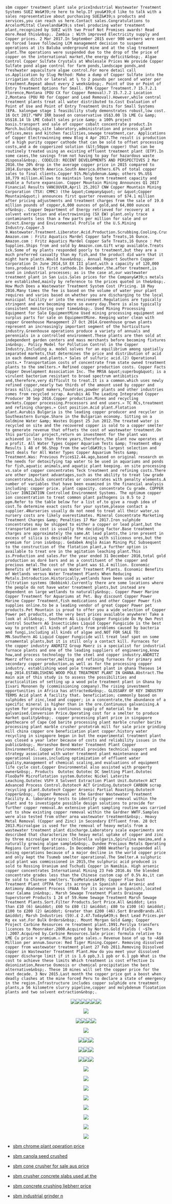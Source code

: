 
```
sbm copper treatment plant sale priceIndustrial Wastewater Treatment Systems SUEZ We&#39;re here to help.If you&#39;d like to talk with a sales representative about purchasing SUEZ&#39;s products and services,you can reach us here.Contact sales.Congratulations to ArcelorMittal Cleveland&#39;s steel producing water treatment plant,recognized by SUEZ with two Proof Not Promises awards! Read more.Read this&nbsp;. Zambia : With improved Electricity supply and Copper prices. 2 Mar 2017.In September 2015 over 900 workers were sent on forced leave following LCM management decision to suspend operations at its Baluba underground mine and at the slag treatment plant.The operations were suspended due to the drop of the price of copper on the international market,the energy deficit&nbsp;. Algae Control Copper Sulfate Crystals at Wholesale Prices We provide Copper Sulfate pond algae control for farm ponds,landscape ponds,and freshwater aquaculture algae control.For more detail call us.Application by Slug Method: Make a dump of Copper Sulfate into the irrigation ditch or lateral at ¼ to 2 pounds per second of water per treatment.Repeat about every 2 weeks&nbsp;. Point of Use or Point of Entry Treatment Options for Small. EPA Copper Treatment.7 15.7.2.1 Florence,Montana (POU CX for Copper Removal).7 15.7.2.2 Location 2,Montana (POU RO for Copper and Lead Removal).However,while central treatment plants treat all water distributed to.Cost Evaluation of Point of Use and Point of Entry Treatment Units for Small Systems (EPA. kalongwe stage 1 feasibility study demonstrates robust,low cost. 16 Oct 2017.*NPV IRR based on conservative US$3.00 lb LME Cu &amp; US$18.14 lb LME Cobalt sales price &amp; a 100% project basis.transport and sale of copper cobalt concentrate product.In March.buildings,site laboratory,administration and process plant offices,mess and kitchen facilities,sewage treatment,car. Applications of Copper Electrowinning emew Blog 4 Apr 2017.The result is production of a high purity copper cathode that can be sold to offset processing costs,and a de copperized solution (&lt;50ppm copper) that can be routinely treated using an existing effluent treatment plant (ETP).In some cases,the savings from not having to pay for hazardous waste disposal&nbsp;. CODELCO: RECENT DEVELOPMENTS AND PERSPECTIVES 2 Mar 2016.the 20% drop in the average copper price in 2015 compared to 2014.Europe.North America.South America.Others.67% of total copper sales to final clients.Copper 91%.Molybdenum.&amp; others 9%.US$ 10,779 million.Allows to maintain long term treatment capacity and enable a future expansion. Copper Mountain Mining Announces Q1 2017 Financial Results VANCOUVER,April 25,2017 CNW Copper Mountain Mining Corporation (TSX: CMMC) (the &quot;Company&quot; or &quot;Copper Mountain&quot;) announces first quarter revenues of $74.1 million after pricing adjustments and treatment charges from the sale of 19.0 million pounds of copper,6,000 ounces of gold,and 64,000 ounces of&nbsp;. Copper Department of Energy retrieved for recovery at a solvent extraction and electrowinning (SX EW) plant.only trace contaminants less than a few parts per million for sale and or direct.Energy and Environmental Profile of the U.S.Mining Industry.Copper.5 9.Wastewater.Treatment.Liberator.Acid.Production.Scrubbing.Cooling.Crushing. Amazon.com : Fritz Aquatics Mardel Copper Safe Treats,16 Ounce. Amazon.com : Fritz Aquatics Mardel Copper Safe Treats,16 Ounce : Pet Supplies.Ships from and sold by Amazon.com.Gift wrap available.Treats ick.Some of my plants responded poorly to treatment,but they are a much preferred casualty than my fish,and the product did warn that it might harm plants.Would have&nbsp;. Annual Report Southern Copper Corporation In June 2014,SX EX III plant,with a capacity of 120,000 tons,produced its first cathode.In December,the.after treatment,is used in industrial processes; as is the case at,our wastewater treatment plant in San Luis.Sales prices for the Company&#39;s metals are established,mainly by reference to the prices quoted in the&nbsp;. How Much Does a Wastewater Treatment System Cost (Pricing. 18 May 2016.Many times the fee is based on the volume of water your plant requires and varies based on whether you are discharging to the local municipal facility or into the environment.Regulations are typically stringent and are becoming more so every day.There is also typically consistent monitoring over time&nbsp;. Used Mining Processing Equipment for Sale EquipmentMine Used mining processing equipment and surplus parts for sale on EquipmentMine. Keeping water clean with copper Greenhouse Management 27 Oct 2014.Greenhouse grown plants represent an increasingly important segment of the horticulture industry.Greenhouse operations produce a variety of annuals and perennials in a controlled environment.These plants are then sold at independent garden centers and mass merchants before becoming fixtures in&nbsp;. Policy Model for Pollution Control in the Copper Industry,Including a. model solves for an equilibrium among spatially separated markets,that determines the price and distribution of acid in each demand and.plants.• Sales of sulfuric acid.(2) Operational costs.• Transportation costs of concentrate from state owned treatment plants to the smelters.• Refined copper production costs. Copper Facts Copper Development Association Inc. The MRSA &quot;superbug&quot; is a virulent bacterium resistant to broad spectrum antibiotics and,therefore,very difficult to treat.It is a common.which uses newly refined copper,nearly two thirds of the amount used by copper and brass mills,ingot makers,foundries,powder plants and other industries comes from recycled scrap. Aurubis AG The Leading Integrated Copper Producer 30 Sep 2016.Copper production.Mines and recycling markets.Copper processing.Processors and end users.» TC RCs,treatment and refining charges.» Cost position.Acid plant.Flotation plant.Aurubis Bulgaria is the leading copper producer and recycler in Southeastern Europe.Share in the Bulgarian economy. Sitting on a Goldmine Water &amp; Wastes Digest 25 Jun 2012.The treated water is recycled on site and the recovered copper is sold to a copper smelter to generate revenue that offsets the cost of wastewater treatment.On this particular project,return on investment for the plant was achieved in less than three years,therefore,the plant now operates at a profit. All Water Types Copper Aquarium Tests &amp; Treatment eBay Results 1 48 of 96.Shop from the world&#39;s largest selection and best deals for All Water Types Copper Aquarium Tests &amp; Treatment.Was: Previous Price$12.44.ago,based on original research on the needs for detoxifying tap water to be used in aquariums and ponds for fish,aquatic animals,and aquatic plant keeping. on site processing vs.sale of copper concentrates Teck treatment and refining costs.There are other important advantages,such as the ability to treat low grade concentrates,bulk concentrates or concentrates with penalty elements.A number of variables that have been examined in the financial analysis including: copper price. plant capacity. concentrate Cu grade. COPPER Silver IONIZATION Controlled Environment Systems. The optimum copper ion concentration to treat common plant pathogens is 0.5 to 2 ppm.Refer to the table below for a list of.to give a rough idea of cost.To determine exact costs for your system,please contact a supplier.4Nurseries usually do not need to treat all their water,so nursery costs are likely overestimates. Mineral Concentrate Marketing Treatment Charges &amp; Penalties 17 Mar 2017.Iron sulphide concentrates may be shipped to either a copper or lead plant,but the transportation cost is usually the deciding factor.Base treatment charges are approximately the same.At lead plants,the iron present in excess of silica is desirable for mixing with siliceous ores,but the premium for iron is&nbsp;. Gedabek Anglo Asian Mining PLC Subsequent to the construction of the flotation plant,a further option is available to treat ore in the agitation leaching plant.This is.Production and sales.For the year ended 31 December 2016,total gold production as doré bars and as a constituent of the copper and precious metal.The cost of the plant was $1.4 million. Economic Benefits of Wetlands versus Water Treatment Plants. Economic Benefits of Wetlands versus Water Treatment Plants When Reducing Metals.Introduction.Historically,wetlands have been used as water filtration systems (Bobbink).Currently there are some locations where the people do not have water treatment plants,but instead are dependent on large wetlands to naturally&nbsp;. Copper Power Marine Copper Treatment for Aquariums at Pet. Buy discount Copper Power Marine Copper Treatment,fish medications and other Copper Power fish supplies online.to be a leading vendor of great Copper Power pet products.Pet Mountain is proud to offer you a wide selection of Copper Power pet products,at the very best prices available anywhere! Take a look at all&nbsp;. Southern AG Liquid Copper Fungicide Do My Own Pest Control Southern AG Insecticides Liquid Copper Fungicide is the best way to protect all kinds of plants from problems caused by bacteria and fungi,including all kinds of algae and.NOT FOR SALE TO: MN.Southern AG Liquid Copper Fungicide will treat leaf spot on some ornamental plants,but it is still only a contact kill. Furnaces for the copper industry ANDRITZ Group Maerz is a specialist for industrial furnace plants and one of the leading suppliers of engineering,know how,and process technology to the steel and copper industry.ANDRITZ Maerz offers converter,melting and refining furnaces for primary and secondary copper production,as well as for the processing copper industry. establishing wood pole treatment plant in ghana Theseus 14 Aug 2014.ESTABLISHING WOOD POLE TREATMENT PLANT IN GHANA.Abstract.The main aim of this study is to assess the possibilities and practicalities of setting up a wood pole treatment plant in Ghana by Iivari Mononen Oy (commissioning company).The rising investment opportunities in Africa has attracted&nbsp;. GLOSSARY OF KEY INDUSTRY TERMS Acid plant A facility that. beneficiation; commonly based on sulphides of zinc,lead and copper; in a concentrate,the abundance of a specific mineral is higher than in the ore.Continuous galvanising.A system for providing a continuous supply of material to be galvanised.Conversion Price.Operating cost for a smelter to produce market quality&nbsp;. copper processing plant price in singapore Apothecare of Cape Cod barite processing plant marble crusher barite processing plant marble crusher prototrak mill for sale price grinding mill china copper ore beneficiation plant copper.history water recycling in singapore began in but the experimental treatment plant was closed a year later because of costs and reliability issues in the public&nbsp;. Horseshoe Bend Water Treatment Plant Copper Environmental. Copper Environmental provides technical support and strategy associated with water treatment plant maintenance and operational issues,including optimization of effluent water quality,management of chemical scaling,and evaluations of equipment life cycle cost.Copper Environmental also assisted with property owner&nbsp;. Products  Outotec Outotec DC Smelting Plant.Outotec FlooDaf® Microflotation system.Outotec Nickel Laterite Leaching.Outotec VSF® X Solvent Extraction Plant Unit.Outotec® ACT Advanced Process Control.Outotec® ACT Grinding.Outotec® CARBON scrap recycling plant.Outotec® Copper Arsenic Partial Roasting.Outotec® Copper&nbsp;. Copper Removal at the Gardner Wastewater Treatment Facility A. laboratory tests to identify copper removal within the plant and to investigate possible design solutions to provide for further copper removal.An extensive plant sampling routine was carried out to show existing copper removal within the Gardner WWTF.Samples were also tested from other area wastewater treatment&nbsp;. Heavy Metal Removal (Copper and Zinc) in Secondary Effluent from. 28 Oct 2013.Microalgae is used for the removal of heavy metals from a wastewater treatment plant discharge.Laboratory scale experiments are described that characterize the heavy metal uptake of copper and zinc by three microalgae strains: Chlorella vulgaris,Spirulina maxima,and a naturally growing algae sample&nbsp;. Dundee Precious Metals Operating Regions Current Operations. In December 2008 Weatherly suspended all mining operations because of a major decline in the world copper price and only kept the Tsumeb smelter operational.The Smelter.A sulphuric acid plant was commissioned in 2015,the sulphuric acid produced is sold to Rossing Uranium and Tschudi Copper in Namibia. High arsenic copper concentrates International Mining 23 Feb 2016.As the blended concentrate grades less than the Chinese custom cap of 0.5% As,it can be sold to Chinese smelters.“EcoMetales&#39; Copper Flue Dust Treatment Plant (PTPA for its acronym in Spanish) and Arsenic and Antimony Abatement Process (PAAA for its acronym in Spanish),located near Calama in&nbsp;. Marsh Sewage Treatment Plants Drainage Superstore® Products 1 24 of 59.Home Sewage Treatment Marsh Sewage Treatment Plants.Sort.Filter Products.Sort Price.All &middot; Less than £10 (6) &middot; £60 to £80 (1) &middot; £80 to £100 (4) &middot; £100 to £200 (2) &middot; Greater than £200 (46).Sort BrandBrands.All &middot; Marsh Industries (59).£ 2.47.Today&#39;s Best Lead Prices.per Kg ex vat.For Bulk Orders&nbsp;. Mount Morgan Gold &amp; Copper Project Carbine Resources re treatment plant.1991.Perilya transfers licences to Moonraker.2000.Acquired by Norton.Gold Fields ( ~$7m ).2007.Acquired by.Carbine Resources.Sale price: formula relative to LME Cu price + premium.▫ Mine gate sales.▫ Revenue base of up to ~A$8 Million per annum.Source: Red Tiger Mining.Copper. Removing dissolved copper from wastewater treatment plant 27 Feb 2011.Removing Dissolved Copper in Wastewater Treatment Plant.How do you meet your dissolved copper discharge limit if it is 1.6 ppb,3.1 ppb or 6.1 ppb What is the cost to achieve these limits Which treatment is cost effective Is deionization,Reverse Osmosis or chemical precipitation the best alternative&nbsp;. These 10 mines will set the copper price for the next decade. 3 Nov 2015.Last month the copper price got a boost when deadly clashes at the mine forced Peru to declare a state of emergency in the region.Infrastructure includes copper sulphide ore treatment plants,a 56 kilometre slurry pipeline,copper and molybdenum floatation plants and two solvent extraction&nbsp;. 
```

<div align="center">
  
<a rel="nofollow" href="https://m.shibang-china.com?f=github&k=sbm+copper+treatment+plant+sale+price"><img src="https://static.shibang-china.com/en/l.png"></a><img src="https://static.shibang-china.com/en/hw.png"><a rel="nofollow" href="https://m.shibang-china.com/product/?f=github&k=sbm+copper+treatment+plant+sale+price"><img src="https://static.shibang-china.com/en/p.png"></a><a rel="nofollow" href="https://m.shibang-china.com/cases/?f=github&k=sbm+copper+treatment+plant+sale+price"><img src="https://static.shibang-china.com/en/c.png"></a><a rel="nofollow" href="https://m.shibang-china.com/news/?f=github&k=sbm+copper+treatment+plant+sale+price"><img src="https://static.shibang-china.com/en/n.png"></a><a rel="nofollow" href="https://m.shibang-china.com?f=github&k=sbm+copper+treatment+plant+sale+price"><img src="https://static.shibang-china.com/en/m.png"></a>

<a rel="nofollow" href="https://m.shibang-china.com/product/?f=github&k=sbm+copper+treatment+plant+sale+price"><img src="https://static.shibang-china.com/en/b.jpg"></a>
  
<a rel="nofollow" href="https://m.shibang-china.com/solution-aggregate.html?f=github&k=sbm+copper+treatment+plant+sale+price"><img src="https://static.shibang-china.com/en/a.jpg"></a><a rel="nofollow" href="https://m.shibang-china.com/solution-mine.html?f=github&k=sbm+copper+treatment+plant+sale+price"><img src="https://static.shibang-china.com/en/m.jpg"></a><a rel="nofollow" href="https://m.shibang-china.com/solution-mill.html?f=github&k=sbm+copper+treatment+plant+sale+price"><img src="https://static.shibang-china.com/en/g.jpg"></a><a rel="nofollow" href="https://m.shibang-china.com/solution-epc.html?f=github&k=sbm+copper+treatment+plant+sale+price"><img src="https://static.shibang-china.com/en/e.jpg"></a>

<a rel="nofollow" href="https://m.shibang-china.com/product/?f=github&k=sbm+copper+treatment+plant+sale+price"><img src="https://static.shibang-china.com/en/a-p.png"></a>

<a rel="nofollow" href="https://m.shibang-china.com/product/crusher/c6x.html?f=github&k=sbm+copper+treatment+plant+sale+price"><img src="https://static.shibang-china.com/en/j.jpg"></a><a rel="nofollow" href="https://m.shibang-china.com/product/crusher/ci5x.html?f=github&k=sbm+copper+treatment+plant+sale+price"><img src="https://static.shibang-china.com/en/i.jpg"></a><a rel="nofollow" href="https://m.shibang-china.com/product/crusher/hst.html?f=github&k=sbm+copper+treatment+plant+sale+price"><img src="https://static.shibang-china.com/en/c.jpg"></a>

<a rel="nofollow" href="https://m.shibang-china.com/product/mill/mtw.html?f=github&k=sbm+copper+treatment+plant+sale+price"><img src="https://static.shibang-china.com/en/mtw.jpg"></a><a rel="nofollow" href="https://m.shibang-china.com/product/mill/scm.html?f=github&k=sbm+copper+treatment+plant+sale+price"><img src="https://static.shibang-china.com/en/scm.jpg"></a><a rel="nofollow" href="https://m.shibang-china.com/product/mill/lm.html?f=github&k=sbm+copper+treatment+plant+sale+price"><img src="https://static.shibang-china.com/en/lm.jpg"></a>

<a rel="nofollow" href="https://m.shibang-china.com/product/sand/vsi6x.html?f=github&k=sbm+copper+treatment+plant+sale+price"><img src="https://static.shibang-china.com/en/6x.jpg"></a><a rel="nofollow" href="https://m.shibang-china.com/product/sand/vu.html?f=github&k=sbm+copper+treatment+plant+sale+price"><img src="https://static.shibang-china.com/en/vu.jpg"></a><a rel="nofollow" href="https://m.shibang-china.com/product/mobile/klun.html?f=github&k=sbm+copper+treatment+plant+sale+price"><img src="https://static.shibang-china.com/en/k.jpg"></a>

<a rel="nofollow" href="https://m.shibang-china.com/cases/?f=github&k=sbm+copper+treatment+plant+sale+price"><img src="https://static.shibang-china.com/en/case.png"></a>

<a rel="nofollow" href="https://m.shibang-china.com/cases/aggregate/202.html?f=github&k=sbm+copper+treatment+plant+sale+price"><img src="https://static.shibang-china.com/en/c-1.jpg"></a>

<a rel="nofollow" href="https://m.shibang-china.com/cases/aggregate/203.html?f=github&k=sbm+copper+treatment+plant+sale+price"><img src="https://static.shibang-china.com/en/c-2.jpg"></a>

<a rel="nofollow" href="https://m.shibang-china.com/cases/mill/123.html?f=github&k=sbm+copper+treatment+plant+sale+price"><img src="https://static.shibang-china.com/en/c-3.jpg"></a>

<a rel="nofollow" href="https://m.shibang-china.com/contact_us.html?f=github&k=sbm+copper+treatment+plant+sale+price"><img src="https://static.shibang-china.com/en/contact.png"></a>

<a rel="nofollow" href="https://swt.shibang-china.com/?f=github&k=sbm+copper+treatment+plant+sale+price"><img src="https://static.shibang-china.com/en/chat.png"></a>

<a rel="nofollow" href="https://whatsapp.shibangsoft.com/WhatsApp.php?f=github&k=sbm+copper+treatment+plant+sale+price"><img src="https://static.shibang-china.com/en/whatsapp.png"></a>

<a rel="nofollow" href="https://m.shibang-china.com/?f=github&k=sbm+copper+treatment+plant+sale+price"><img src="https://static.shibang-china.com/en/website.png"></a>

</div>


* [sbm chrome plant operation price](sbm%20chrome%20plant%20operation%20price.md)

* [sbm canola seed crushed](sbm%20canola%20seed%20crushed.md)

* [sbm cone crusher for sale aus price](sbm%20cone%20crusher%20for%20sale%20aus%20price.md)

* [sbm crusher concrete slabs used at the](sbm%20crusher%20concrete%20slabs%20used%20at%20the.md)

* [sbm concrete crushing liebherr price](sbm%20concrete%20crushing%20liebherr%20price.md)

* [sbm industrial grinder n](sbm%20industrial%20grinder%20n.md)